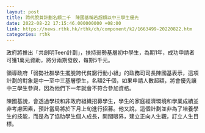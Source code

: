 ```yaml
---
layout: post
title: 跨代脫貧計劃名額二千　陳國基稱若超額以中三學生優先
date: 2022-08-22 17:15:46.000000000 +08:00
link: https://news.rthk.hk/rthk/ch/component/k2/1663499-20220822.htm
categories: rthk
---
```


政府將推出「共創明Teen計劃」，扶持弱勢基層初中學生，為期1年，成功申請者可獲1萬元資助，將分兩期發放，每期5千元。

領導政府「弱勢社群學生擺脫跨代貧窮行動小組」的政務司司長陳國基表示，這項計劃的對象是中一至中三基層學生，名額2千個，如果申請人數超額，將會優先讓中三學生參與，因為他們下一年就會不符合參加資格。

陳國基說，會透過學校和非政府組織招募學生，學生的家庭經濟環境和學業成績並非考慮因素，預計當局將於下月上旬進行招募。他又說，這個計劃並非為了培養學生的技能，而是為了協助學生個人成長，開闊眼界，建立正向人生觀，訂立人生目標。
